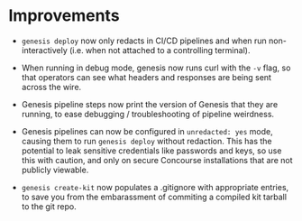 # Improvements

- `genesis deploy` now only redacts in CI/CD pipelines and when
  run non-interactively (i.e. when not attached to a controlling
  terminal).

- When running in debug mode, genesis now runs curl with the `-v`
  flag, so that operators can see what headers and responses are
  being sent across the wire.

- Genesis pipeline steps now print the version of Genesis that
  they are running, to ease debugging / troubleshooting of
  pipeline weirdness.

- Genesis pipelines can now be configured in `unredacted: yes`
  mode, causing them to run `genesis deploy` without redaction.
  This has the potential to leak sensitive credentials like
  passwords and keys, so use this with caution, and only on
  secure Concourse installations that are not publicly viewable.

- `genesis create-kit` now populates a .gitignore with appropriate
  entries, to save you from the embarassment of commiting a
  compiled kit tarball to the git repo.
